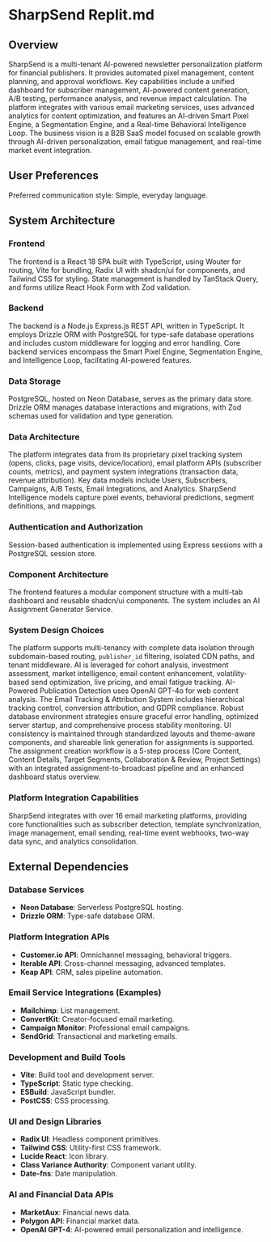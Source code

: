# SharpSend Replit.md

## Overview

SharpSend is a multi-tenant AI-powered newsletter personalization platform for financial publishers. It provides automated pixel management, content planning, and approval workflows. Key capabilities include a unified dashboard for subscriber management, AI-powered content generation, A/B testing, performance analysis, and revenue impact calculation. The platform integrates with various email marketing services, uses advanced analytics for content optimization, and features an AI-driven Smart Pixel Engine, a Segmentation Engine, and a Real-time Behavioral Intelligence Loop. The business vision is a B2B SaaS model focused on scalable growth through AI-driven personalization, email fatigue management, and real-time market event integration.

## User Preferences

Preferred communication style: Simple, everyday language.

## System Architecture

### Frontend

The frontend is a React 18 SPA built with TypeScript, using Wouter for routing, Vite for bundling, Radix UI with shadcn/ui for components, and Tailwind CSS for styling. State management is handled by TanStack Query, and forms utilize React Hook Form with Zod validation.

### Backend

The backend is a Node.js Express.js REST API, written in TypeScript. It employs Drizzle ORM with PostgreSQL for type-safe database operations and includes custom middleware for logging and error handling. Core backend services encompass the Smart Pixel Engine, Segmentation Engine, and Intelligence Loop, facilitating AI-powered features.

### Data Storage

PostgreSQL, hosted on Neon Database, serves as the primary data store. Drizzle ORM manages database interactions and migrations, with Zod schemas used for validation and type generation.

### Data Architecture

The platform integrates data from its proprietary pixel tracking system (opens, clicks, page visits, device/location), email platform APIs (subscriber counts, metrics), and payment system integrations (transaction data, revenue attribution). Key data models include Users, Subscribers, Campaigns, A/B Tests, Email Integrations, and Analytics. SharpSend Intelligence models capture pixel events, behavioral predictions, segment definitions, and mappings.

### Authentication and Authorization

Session-based authentication is implemented using Express sessions with a PostgreSQL session store.

### Component Architecture

The frontend features a modular component structure with a multi-tab dashboard and reusable shadcn/ui components. The system includes an AI Assignment Generator Service.

### System Design Choices

The platform supports multi-tenancy with complete data isolation through subdomain-based routing, `publisher_id` filtering, isolated CDN paths, and tenant middleware. AI is leveraged for cohort analysis, investment assessment, market intelligence, email content enhancement, volatility-based send optimization, live pricing, and email fatigue tracking. AI-Powered Publication Detection uses OpenAI GPT-4o for web content analysis. The Email Tracking & Attribution System includes hierarchical tracking control, conversion attribution, and GDPR compliance. Robust database environment strategies ensure graceful error handling, optimized server startup, and comprehensive process stability monitoring. UI consistency is maintained through standardized layouts and theme-aware components, and shareable link generation for assignments is supported. The assignment creation workflow is a 5-step process (Core Content, Content Details, Target Segments, Collaboration & Review, Project Settings) with an integrated assignment-to-broadcast pipeline and an enhanced dashboard status overview.

### Platform Integration Capabilities

SharpSend integrates with over 16 email marketing platforms, providing core functionalities such as subscriber detection, template synchronization, image management, email sending, real-time event webhooks, two-way data sync, and analytics consolidation.

## External Dependencies

### Database Services

- **Neon Database**: Serverless PostgreSQL hosting.
- **Drizzle ORM**: Type-safe database ORM.

### Platform Integration APIs

- **Customer.io API**: Omnichannel messaging, behavioral triggers.
- **Iterable API**: Cross-channel messaging, advanced templates.
- **Keap API**: CRM, sales pipeline automation.

### Email Service Integrations (Examples)

- **Mailchimp**: List management.
- **ConvertKit**: Creator-focused email marketing.
- **Campaign Monitor**: Professional email campaigns.
- **SendGrid**: Transactional and marketing emails.

### Development and Build Tools

- **Vite**: Build tool and development server.
- **TypeScript**: Static type checking.
- **ESBuild**: JavaScript bundler.
- **PostCSS**: CSS processing.

### UI and Design Libraries

- **Radix UI**: Headless component primitives.
- **Tailwind CSS**: Utility-first CSS framework.
- **Lucide React**: Icon library.
- **Class Variance Authority**: Component variant utility.
- **Date-fns**: Date manipulation.

### AI and Financial Data APIs

- **MarketAux**: Financial news data.
- **Polygon API**: Financial market data.
- **OpenAI GPT-4**: AI-powered email personalization and intelligence.
